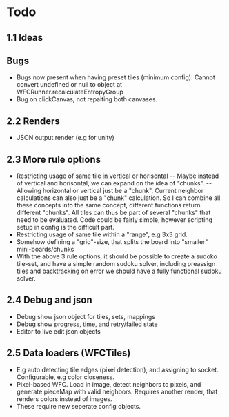 # Todo

## 1.1 Ideas

## Bugs
- Bugs now present when having preset tiles (minimum config):
Cannot convert undefined or null to object
    at WFCRunner.recalculateEntropyGroup
- Bug on clickCanvas, not repaiting both canvases.
## 2.2 Renders
- JSON output render (e.g for unity)
  
## 2.3 More rule options
- Restricting usage of same tile in vertical or horisontal
 -- Maybe instead of vertical and horisontal, we can expand on the idea of "chunks".
 -- Allowing horizontal or vertical just be a "chunk". Current neighbor calculations can also just be a "chunk" calculation. So I can combine all these concepts into the same concept, different functions return different "chunks". All tiles can thus be part of several "chunks" that need to be evaluated. Code could be fairly simple, however scripting setup in config is the difficult part.
- Restricting usage of same tile within a "range", e.g 3x3 grid.
- Somehow defining a "grid"-size, that splits the board into "smaller" mini-boards/chunks
- With the above 3 rule options, it should be possible to create a sudoko tile-set, and have a simple random sudoku solver, including preassign tiles and backtracking on error we should have a fully functional sudoku solver.


## 2.4 Debug and json
- Debug show json object for tiles, sets, mappings
- Debug show progress, time, and retry/failed state
- Editor to live edit json objects

## 2.5 Data loaders (WFCTiles)
- E.g auto detecting tile edges (pixel detection), and assigning to socket. Configurable, e.g color closeness.
- Pixel-based WFC. Load in image, detect neighbors to pixels, and generate pieceMap with valid neighbors. Requires another render, that renders colors instead of images.
- These require new seperate config objects.

